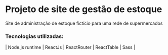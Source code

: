 # Projeto de site de gestão de estoque 
  Site de administração de estoque fictício para uma rede de supermercados

### Tecnologias utilizadas:
 | Node.js runtime |
  ReactJs |
    ReactRouter |
    ReactTable |
  Sass |
  



